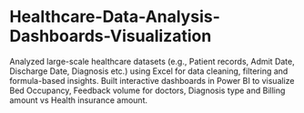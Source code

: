 # Healthcare-Data-Analysis-Dashboards-Visualization
 Analyzed large-scale healthcare datasets (e.g., Patient records, Admit Date, Discharge Date, Diagnosis  etc.) using Excel for data cleaning, filtering and formula-based insights.  Built interactive dashboards in Power BI to visualize Bed Occupancy, Feedback volume for doctors,  Diagnosis type and Billing amount vs Health insurance amount. 
